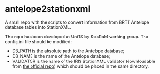 # antelope2stationxml
A small repo with the scripts to convert information from BRTT Antelope database tables into StationXML.

The repo has been developed at UniTS by SeisRaM working group.
The config.ini file should be modified:

- DB_PATH is the absolute path to the Antelope database;
- DB_NAME is the name of the Antelope database;
- VALIDATOR is the name of the IRIS StationXML validator (downloadable from [the official repo](https://github.com/iris-edu/stationxml-validator)) which should be placed in the same directory.
